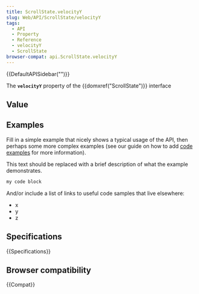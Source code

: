 ```yaml
---
title: ScrollState.velocityY
slug: Web/API/ScrollState/velocityY
tags:
  - API
  - Property
  - Reference
  - velocityY
  - ScrollState
browser-compat: api.ScrollState.velocityY
---
```

{{DefaultAPISidebar("")}}

The **`velocityY`** property of the {{domxref("ScrollState")}} interface 

## Value



## Examples

Fill in a simple example that nicely shows a typical usage of the API, then perhaps some more complex examples (see our guide on how to add [code examples](/en-US/docs/MDN/Contribute/Structures/Code_examples) for more information).

This text should be replaced with a brief description of what the example demonstrates.

```js
my code block
```

And/or include a list of links to useful code samples that live elsewhere:

*   x
*   y
*   z

## Specifications

{{Specifications}}

## Browser compatibility

{{Compat}}


